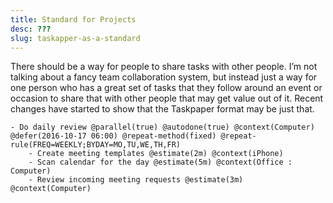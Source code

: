 ```yaml
---
title: Standard for Projects
desc: ???
slug: taskapper-as-a-standard
---
```


There should be a way for people to share tasks with other people. I’m not talking about a fancy team collaboration system, but instead just a way for one person who has a great set of tasks that they follow around an event or occasion to share that with other people that may get value out of it. Recent changes have started to show that the Taskpaper format may be just that.

```taskpaper
- Do daily review @parallel(true) @autodone(true) @context(Computer) @defer(2016-10-17 06:00) @repeat-method(fixed) @repeat-rule(FREQ=WEEKLY;BYDAY=MO,TU,WE,TH,FR)
	- Create meeting templates @estimate(2m) @context(iPhone)
	- Scan calendar for the day @estimate(5m) @context(Office : Computer)
	- Review incoming meeting requests @estimate(3m) @context(Computer)
```

